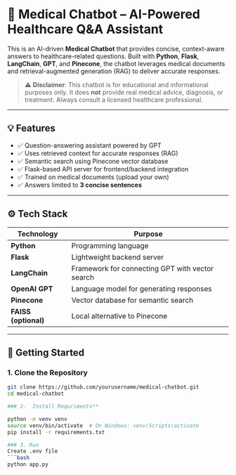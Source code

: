 # 🧠 Medical Chatbot – AI-Powered Healthcare Q&A Assistant

This is an AI-driven **Medical Chatbot** that provides concise, context-aware answers to healthcare-related questions. Built with **Python**, **Flask**, **LangChain**, **GPT**, and **Pinecone**, the chatbot leverages medical documents and retrieval-augmented generation (RAG) to deliver accurate responses.

> ⚠️ **Disclaimer**: This chatbot is for educational and informational purposes only. It does **not** provide real medical advice, diagnosis, or treatment. Always consult a licensed healthcare professional.

---

## 💡 Features

- ✅ Question-answering assistant powered by GPT
- ✅ Uses retrieved context for accurate responses (RAG)
- ✅ Semantic search using Pinecone vector database
- ✅ Flask-based API server for frontend/backend integration
- ✅ Trained on medical documents (upload your own)
- ✅ Answers limited to **3 concise sentences**

---

## ⚙️ Tech Stack

| Technology | Purpose |
|------------|---------|
| **Python** | Programming language |
| **Flask** | Lightweight backend server |
| **LangChain** | Framework for connecting GPT with vector search |
| **OpenAI GPT** | Language model for generating responses |
| **Pinecone** | Vector database for semantic search |
| **FAISS (optional)** | Local alternative to Pinecone |

---

## 🚀 Getting Started

### 1. Clone the Repository
```bash
git clone https://github.com/yourusername/medical-chatbot.git
cd medical-chatbot

### 2.  Install Requriments**

python -m venv venv
source venv/bin/activate  # On Windows: venv\Scripts\activate
pip install -r requirements.txt

### 3. Run
Create .env file
```bash
python app.py




